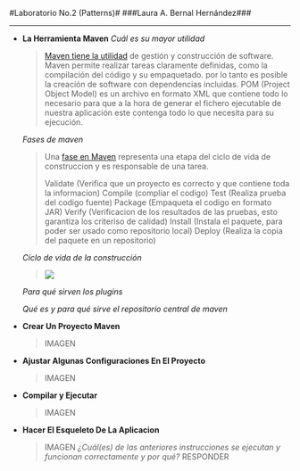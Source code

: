 #Laboratorio No.2 (Patterns)#
###Laura A. Bernal Hernández###
_____________________________________________________________

- **La Herramienta Maven**
	*Cuál es su mayor utilidad*
	>[Maven tiene la utilidad](http://panamahitek.com/que-es-maven-y-para-que-se-utiliza/) de gestión y construcción de software. 
	>Maven permite realizar tareas claramente definidas, como la compilación del código y su empaquetado. 
	>por lo tanto es posible la creación de software con dependencias incluidas. 
	>POM (Project Object Model) es un archivo en formato XML que contiene todo lo necesario para que a la hora
	>de generar el fichero ejecutable de nuestra aplicación este contenga todo lo que necesita para su ejecución.
	
	*Fases de maven*
	>Una [fase en Maven](https://maven.apache.org/guides/introduction/introduction-to-the-lifecycle.html) representa una etapa del ciclo de vida de construccion y es responsable de una tarea.
	>
	>Validate (Verifica que un proyecto es correcto y que contiene toda la informacion)
	>Compile (compliar el codigo)
	>Test (Realiza prueba del codigo fuente)
	>Package (Empaqueta el codigo en formato JAR)
	>Verify (Verificacion de los resultados de las pruebas, esto garantiza los criteriso de calidad)
	>Install (Instala el paquete, para poder ser usado como repositorio local)
	>Deploy (Realiza la copia del paquete en un repositorio)
	
	*Ciclo de vida de la construcción*
	>![](https://jarroba.com/wp-content/uploads/2015/01/Maven-trabaja-por-ti-www.jarroba.com_.png)
	
	
	*Para qué sirven los plugins*
	>
	
	*Qué es y para qué sirve el repositorio central de maven*
	>
	
- **Crear Un Proyecto Maven**
	>IMAGEN
- **Ajustar Algunas Configuraciones En El Proyecto**
	>IMAGEN
- **Compilar y Ejecutar**
	>IMAGEN
- **Hacer El Esqueleto De La Aplicacion**
	>IMAGEN
	*¿Cuál(es) de las anteriores instrucciones se ejecutan y funcionan correctamente y por qué?*
	> RESPONDER

